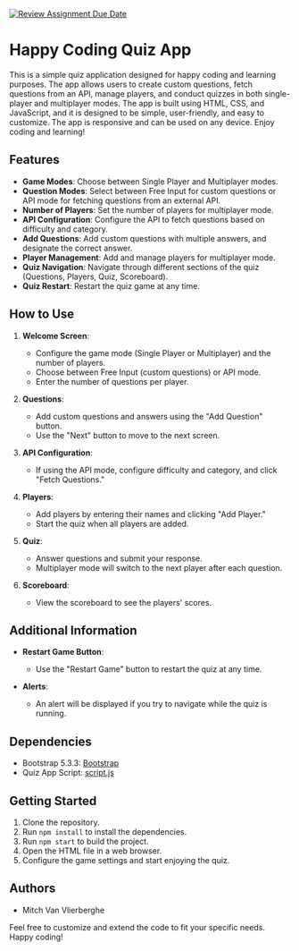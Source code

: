 [![Review Assignment Due Date](https://classroom.github.com/assets/deadline-readme-button-24ddc0f5d75046c5622901739e7c5dd533143b0c8e959d652212380cedb1ea36.svg)](https://classroom.github.com/a/D8_wUhv0)
# Happy Coding Quiz App

This is a simple quiz application designed for happy coding and learning purposes. The app allows users to create custom questions, fetch questions from an API, manage players, and conduct quizzes in both single-player and multiplayer modes. The app is built using HTML, CSS, and JavaScript, and it is designed to be simple, user-friendly, and easy to customize. The app is responsive and can be used on any device. Enjoy coding and learning!

## Features

- **Game Modes**: Choose between Single Player and Multiplayer modes.
- **Question Modes**: Select between Free Input for custom questions or API mode for fetching questions from an external API.
- **Number of Players**: Set the number of players for multiplayer mode.
- **API Configuration**: Configure the API to fetch questions based on difficulty and category.
- **Add Questions**: Add custom questions with multiple answers, and designate the correct answer.
- **Player Management**: Add and manage players for multiplayer mode.
- **Quiz Navigation**: Navigate through different sections of the quiz (Questions, Players, Quiz, Scoreboard).
- **Quiz Restart**: Restart the quiz game at any time.

## How to Use

1. **Welcome Screen**:
   - Configure the game mode (Single Player or Multiplayer) and the number of players.
   - Choose between Free Input (custom questions) or API mode.
   - Enter the number of questions per player.

2. **Questions**:
   - Add custom questions and answers using the "Add Question" button.
   - Use the "Next" button to move to the next screen.

3. **API Configuration**:
   - If using the API mode, configure difficulty and category, and click "Fetch Questions."

4. **Players**:
   - Add players by entering their names and clicking "Add Player."
   - Start the quiz when all players are added.

5. **Quiz**:
   - Answer questions and submit your response.
   - Multiplayer mode will switch to the next player after each question.

6. **Scoreboard**:
   - View the scoreboard to see the players' scores.

## Additional Information

- **Restart Game Button**:
   - Use the "Restart Game" button to restart the quiz at any time.
  
- **Alerts**:
   - An alert will be displayed if you try to navigate while the quiz is running.

## Dependencies

- Bootstrap 5.3.3: [Bootstrap](https://getbootstrap.com/)
- Quiz App Script: [script.js](../static/bundle/script.js)

## Getting Started

1. Clone the repository.
2. Run `npm install` to install the dependencies.
3. Run `npm start` to build the project.
4. Open the HTML file in a web browser.
5. Configure the game settings and start enjoying the quiz.

## Authors

- Mitch Van Vlierberghe

Feel free to customize and extend the code to fit your specific needs. Happy coding!

